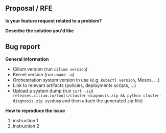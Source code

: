 <!--

If you have usage questions, please try the [slack
channel](http://cilium.io/slack) and see the [FAQ](https://goo.gl/qG2YmU)
first.

Choose either "Proposal" or "Bug report"

-->

## Proposal / RFE

**Is your feature request related to a problem?**

**Describe the solution you'd like**

## Bug report

<!--

Important: For security related issues: We strongly encourage you to report
security vulnerabilities to our private security mailing list:
security@cilium.io - first, before disclosing them in any public forums.

-->

**General Information**

- Cilium version (run `cilium version`)
- Kernel version (run `uname -a`)
- Orchestration system version in use (e.g. `kubectl version`, Mesos, ...)
- Link to relevant artifacts (policies, deployments scripts, ...)
- Upload a system dump (run `curl -sLO
releases.cilium.io/tools/cluster-diagnosis.zip &&
python cluster-diagnosis.zip sysdump` and then attach the generated zip file)

**How to reproduce the issue**

1. instruction 1
2. instruction 2
